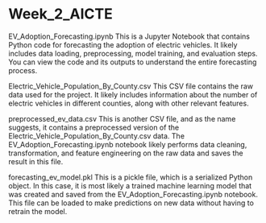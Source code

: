 # Week_2_AICTE

EV_Adoption_Forecasting.ipynb
This is a Jupyter Notebook that contains Python code for forecasting the adoption of electric vehicles. It likely includes data loading, preprocessing, model training, and evaluation steps. You can view the code and its outputs to understand the entire forecasting process. 

Electric_Vehicle_Population_By_County.csv
This CSV file contains the raw data used for the project. It likely includes information about the number of electric vehicles in different counties, along with other relevant features. 

preprocessed_ev_data.csv
This is another CSV file, and as the name suggests, it contains a preprocessed version of the Electric_Vehicle_Population_By_County.csv data. The EV_Adoption_Forecasting.ipynb notebook likely performs data cleaning, transformation, and feature engineering on the raw data and saves the result in this file.

forecasting_ev_model.pkl
This is a pickle file, which is a serialized Python object. In this case, it is most likely a trained machine learning model that was created and saved from the EV_Adoption_Forecasting.ipynb notebook. This file can be loaded to make predictions on new data without having to retrain the model. 
